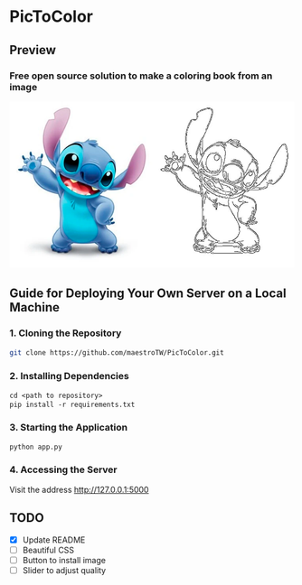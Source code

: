 # PicToColor
## Preview
### Free open source solution to make a coloring book from an image
![preview](./examples/view.png)

## Guide for Deploying Your Own Server on a Local Machine

### 1. Cloning the Repository
```bash
git clone https://github.com/maestroTW/PicToColor.git
```
### 2. Installing Dependencies
```
cd <path to repository>
pip install -r requirements.txt
```
### 3. Starting the Application
```
python app.py
```
### 4. Accessing the Server
Visit the address http://127.0.0.1:5000

## TODO
- [X] Update README
- [ ] Beautiful CSS
- [ ] Button to install image
- [ ] Slider to adjust quality
